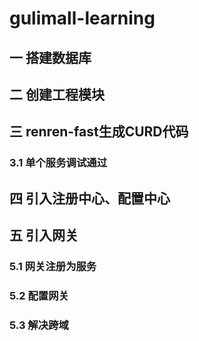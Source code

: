 # gulimall-learning

## 一 搭建数据库



## 二 创建工程模块





## 三 renren-fast生成CURD代码

### 3.1 单个服务调试通过





## 四 引入注册中心、配置中心





## 五 引入网关
### 5.1 网关注册为服务
### 5.2 配置网关

### 5.3 解决跨域